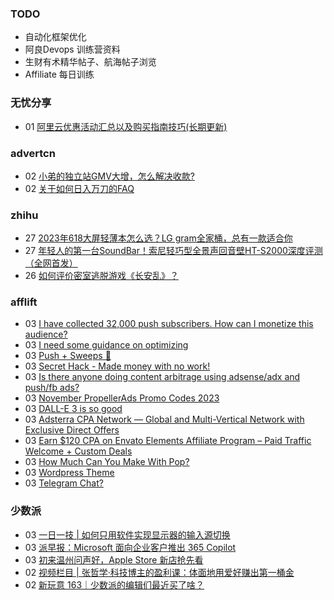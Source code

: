 ### TODO
-  自动化框架优化
-  阿良Devops 训练营资料
-  生财有术精华帖子、航海帖子浏览
-  Affiliate 每日训练

### 无忧分享
<!-- ruyo:START -->
-  01 [阿里云优惠活动汇总以及购买指南技巧&lpar;长期更新&rpar;](https://51.ruyo.net/18526.html)<!-- ruyo:END -->

### advertcn
<!-- advertcn:START -->
-  02 [小弟的独立站GMV大增，怎么解决收款?](https://www.advertcn.com/forum.php?mod=viewthread&tid=112792)
-  02 [关于如何日入万刀的FAQ](https://www.advertcn.com/forum.php?mod=viewthread&tid=112790)<!-- advertcn:END -->

### zhihu
<!-- zhihu:START -->
-  27 [2023年618大屏轻薄本怎么选？LG gram全家桶，总有一款适合你](http://zhuanlan.zhihu.com/p/632641888?utm_campaign=rss&utm_medium=rss&utm_source=rss&utm_content=title)
-  27 [年轻人的第一台SoundBar！索尼轻巧型全景声回音壁HT-S2000深度评测（全网首发）](http://zhuanlan.zhihu.com/p/630990296?utm_campaign=rss&utm_medium=rss&utm_source=rss&utm_content=title)
-  26 [如何评价密室逃脱游戏《长安乱》？](http://www.zhihu.com/question/563950552/answer/3045961312?utm_campaign=rss&utm_medium=rss&utm_source=rss&utm_content=title)<!-- zhihu:END -->

### afflift
<!-- afflift:START -->
-  03 [I have collected 32,000 push subscribers. How can I monetize this audience?](https://afflift.com/f/threads/i-have-collected-32-000-push-subscribers-how-can-i-monetize-this-audience.11928/)
-  03 [I need some guidance on optimizing](https://afflift.com/f/threads/i-need-some-guidance-on-optimizing.11788/)
-  03 [Push + Sweeps 🚀](https://afflift.com/f/threads/push-sweeps-%F0%9F%9A%80.11919/)
-  03 [Secret Hack - Made money with no work!](https://afflift.com/f/threads/secret-hack-made-money-with-no-work.11926/)
-  03 [Is there anyone doing content arbitrage using adsense/adx and push/fb ads?](https://afflift.com/f/threads/is-there-anyone-doing-content-arbitrage-using-adsense-adx-and-push-fb-ads.11927/)
-  03 [November PropellerAds Promo Codes 2023](https://afflift.com/f/threads/november-propellerads-promo-codes-2023.11924/)
-  03 [DALL-E 3 is so good](https://afflift.com/f/threads/dall-e-3-is-so-good.11716/)
-  03 [Adsterra CPA Network — Global and Multi-Vertical Network with Exclusive Direct Offers](https://afflift.com/f/threads/adsterra-cpa-network-%E2%80%94-global-and-multi-vertical-network-with-exclusive-direct-offers.10001/)
-  03 [Earn $120 CPA on Envato Elements Affiliate Program – Paid Traffic Welcome + Custom Deals](https://afflift.com/f/threads/earn-120-cpa-on-envato-elements-affiliate-program-%E2%80%93-paid-traffic-welcome-custom-deals.11770/)
-  03 [How Much Can You Make With Pop?](https://afflift.com/f/threads/how-much-can-you-make-with-pop.10960/)
-  03 [Wordpress Theme](https://afflift.com/f/threads/wordpress-theme.11003/)
-  03 [Telegram Chat?](https://afflift.com/f/threads/telegram-chat.11283/)<!-- afflift:END -->

### 少数派
<!-- sspai:START -->
-  03 [一日一技 | 如何只用软件实现显示器的输入源切换](https://sspai.com/post/83908)
-  03 [派早报：Microsoft 面向企业客户推出 365 Copilot](https://sspai.com/post/84098)
-  03 [初来温州问声好，Apple Store 新店抢先看](https://sspai.com/post/84084)
-  02 [视频栏目 | 张哲学·科技博主的盈利课：体面地用爱好赚出第一桶金](https://sspai.com/post/84083)
-  02 [新玩意 163｜少数派的编辑们最近买了啥？](https://sspai.com/post/84088)<!-- sspai:END -->
